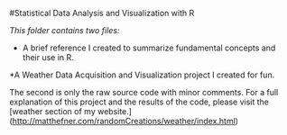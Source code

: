 #Statistical Data Analysis and Visualization with R 

*This folder contains two files:*

* A brief reference I created to summarize fundamental concepts and their use in R.

 *A Weather Data Acquisition and Visualization project I created for fun.  
 
The second is only the raw source code with minor comments.  For a full explanation of this project and the results of the code, please visit the [weather section of my website.] (http://matthefner.com/randomCreations/weather/index.html)